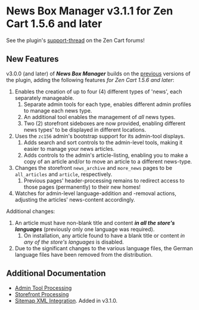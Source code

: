# News Box Manager v3.1.1 for Zen Cart 1.5.6 and later

See the plugin's [support-thread](https://www.zen-cart.com/showthread.php?226052-News-Box-Manager-v3-0-0-Support-Thread) on the Zen Cart forums!

## New Features

v3.0.0 (and later) of _**News Box Manager**_ builds on the [previous](https://github.com/lat9/news_box_manager) versions of the plugin, adding the following features _for Zen Cart 1.5.6 and later_:

1. Enables the creation of up to four (4) different types of 'news', each separately manageable.
	1. Separate admin tools for each type, enables different admin profiles to manage each news type.
	2. An additional tool enables the management of _all_ news types.
	3. Two (2) storefront sideboxes are now provided, enabling different news types' to be displayed in different locations.
2. Uses the `zc156` admin's bootstrap support for its admin-tool displays.
	1. Adds search and sort controls to the admin-level tools, making it easier to manage your news articles.
	2. Adds controls to the admin's article-listing, enabling you to make a copy of an article and/or to move an article to a different news-type.
3. Changes the storefront `news_archive` and `more_news` pages to be `all_articles` and `article`, respectively.
	1. Previous pages' header-processing remains to redirect access to those pages (permanently) to their new homes!
4. Watches for admin-level language-addition and -removal actions, adjusting the articles' news-content accordingly.

Additional changes:

1. An article must have non-blank title and content _**in all the store's languages**_ (previously only one language was required).  
	1. On installation, any article found to have a blank title or content _in any of the store's languages_ is disabled.
2. Due to the significant changes to the various language files, the German language files have been removed from the distribution.

## Additional Documentation

- [Admin Tool Processing](https://github.com/lat9/news_box_manager_v3/wiki/Admin-Tool-Processing)
- [Storefront Processing](https://github.com/lat9/news_box_manager_v3/wiki/Storefront-Processing)
- [Sitemap XML Integration](https://github.com/lat9/news_box_manager_v3/wiki/Sitemap-XML-Integration).  Added in v3.1.0.

